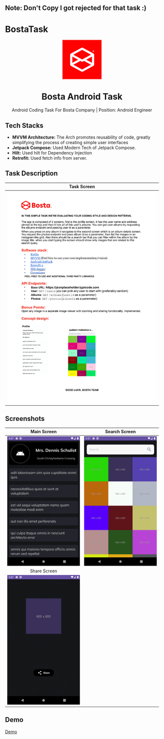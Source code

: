 ## Note: Don't Copy I got rejected for that task :) 

# BostaTask

<p align="center">
  <img src="images/bosta.webp" align="center" width="128" height="128" />
<p>

<h1 align="center">Bosta Android Task</h1>

<p align="center">
Android Coding Task For Bosta Company | Position: Android Engineer 

## Tech Stacks

- <b>MVVM Architecture:</b> The Arch promotes reusability of code, greatly simplifying the process of creating simple user interfaces
- <b>Jetpack Compose:</b> Used Modern Tech of Jetpack Compose.
- <b>Hilt:</b> Used hilt for Dependency Injection
- <b>Retrofit:</b> Used fetch info from server.


## Task Description 

|                   Task Screen                        |                     
|:----------------------------------------------------:|
|        ![Task](images/UpdatedAndroidTask.png)        |   

## Screenshots

|                   Main Screen                        |                   Search Screen                    |                     
|:----------------------------------------------------:|:--------------------------------------------------:|
|     ![Main Screen](images/MainScreen.png)            |         ![Search](images/SearchScreen.png)         |
|                  Share Screen                        |  
|        ![Share](images/ShareScreen.png)              |                     
   

## Demo



[Demo](https://github.com/ahmedelshaikh20/bosta-task/assets/61388151/5069808f-e6a7-469c-a32b-a4d16cab5e81)



